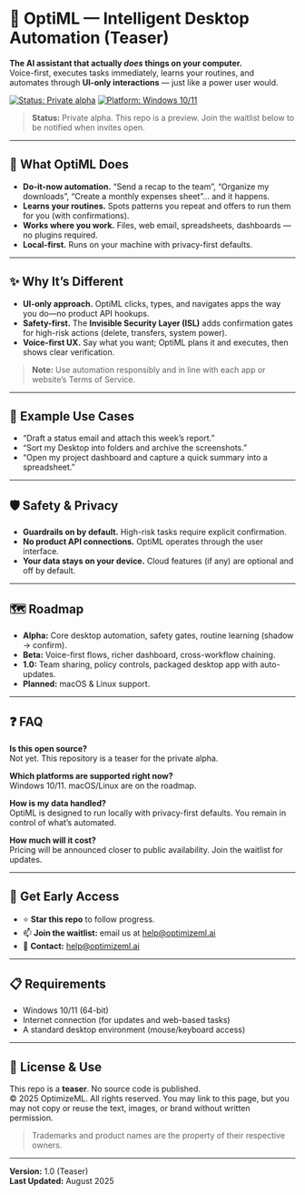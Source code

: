 # 🤖 OptiML — Intelligent Desktop Automation (Teaser)

**The AI assistant that actually *does* things on your computer.**  
Voice-first, executes tasks immediately, learns your routines, and automates through **UI-only interactions** — just like a power user would.

[![Status: Private alpha](https://img.shields.io/badge/Status-Private%20alpha-orange.svg)](#-get-early-access)
[![Platform: Windows 10/11](https://img.shields.io/badge/Platform-Windows%2010%2F11-lightgrey.svg)](#-requirements)

> **Status:** Private alpha. This repo is a preview. Join the waitlist below to be notified when invites open.

---

## 🚀 What OptiML Does
- **Do-it-now automation.** “Send a recap to the team”, “Organize my downloads”, “Create a monthly expenses sheet”… and it happens.
- **Learns your routines.** Spots patterns you repeat and offers to run them for you (with confirmations).
- **Works where you work.** Files, web email, spreadsheets, dashboards — no plugins required.
- **Local-first.** Runs on your machine with privacy-first defaults.

---

## ✨ Why It’s Different
- **UI-only approach.** OptiML clicks, types, and navigates apps the way you do—no product API hookups.
- **Safety-first.** The **Invisible Security Layer (ISL)** adds confirmation gates for high-risk actions (delete, transfers, system power).
- **Voice-first UX.** Say what you want; OptiML plans it and executes, then shows clear verification.

> **Note:** Use automation responsibly and in line with each app or website’s Terms of Service.

---

## 🧭 Example Use Cases
- “Draft a status email and attach this week’s report.”
- “Sort my Desktop into folders and archive the screenshots.”
- “Open my project dashboard and capture a quick summary into a spreadsheet.”

---

## 🛡️ Safety & Privacy
- **Guardrails on by default.** High-risk tasks require explicit confirmation.
- **No product API connections.** OptiML operates through the user interface.
- **Your data stays on your device.** Cloud features (if any) are optional and off by default.

---

## 🗺️ Roadmap
- **Alpha:** Core desktop automation, safety gates, routine learning (shadow → confirm).
- **Beta:** Voice-first flows, richer dashboard, cross-workflow chaining.
- **1.0:** Team sharing, policy controls, packaged desktop app with auto-updates.
- **Planned:** macOS & Linux support.

---

## ❓ FAQ

**Is this open source?**  
Not yet. This repository is a teaser for the private alpha.

**Which platforms are supported right now?**  
Windows 10/11. macOS/Linux are on the roadmap.

**How is my data handled?**  
OptiML is designed to run locally with privacy-first defaults. You remain in control of what’s automated.

**How much will it cost?**  
Pricing will be announced closer to public availability. Join the waitlist for updates.

---

## 🔔 Get Early Access
- ⭐ **Star this repo** to follow progress.
- 📫 **Join the waitlist:** email us at help@optimizeml.ai
- 💬 **Contact:** help@optimizeml.ai

---

## 📋 Requirements
- Windows 10/11 (64-bit)
- Internet connection (for updates and web-based tasks)
- A standard desktop environment (mouse/keyboard access)

---

## 🧾 License & Use
This repo is a **teaser**. No source code is published.  
© 2025 OptimizeML. All rights reserved. You may link to this page, but you may not copy or reuse the text, images, or brand without written permission.

> Trademarks and product names are the property of their respective owners.

---

**Version:** 1.0 (Teaser)  
**Last Updated:** August 2025
